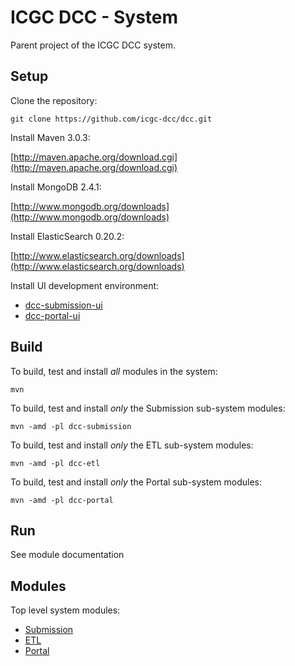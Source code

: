 ICGC DCC - System
===

Parent project of the ICGC DCC system.

Setup
---

Clone the repository:

`git clone https://github.com/icgc-dcc/dcc.git`

Install Maven 3.0.3:

[http://maven.apache.org/download.cgi](http://maven.apache.org/download.cgi)
	
Install MongoDB 2.4.1:

[http://www.mongodb.org/downloads](http://www.mongodb.org/downloads)

Install ElasticSearch 0.20.2:
	
[http://www.elasticsearch.org/downloads](http://www.elasticsearch.org/downloads)

Install UI development environment:
	
- [dcc-submission-ui](dcc-submission/dcc-submission-ui/README.md)
- [dcc-portal-ui](dcc-portal/dcc-portal-ui/README.md)


Build
---

To build, test and install _all_ modules in the system:

`mvn`
	
To build, test and install _only_ the Submission sub-system modules:

`mvn -amd -pl dcc-submission`

To build, test and install _only_ the ETL sub-system modules:

`mvn -amd -pl dcc-etl`
	
To build, test and install _only_ the Portal sub-system modules:

`mvn -amd -pl dcc-portal`
	
Run
---

See module documentation

Modules
---
Top level system modules:

- [Submission](dcc-submission/README.md)
- [ETL](dcc-etl/README.md)
- [Portal](dcc-portal/README.md)
	

